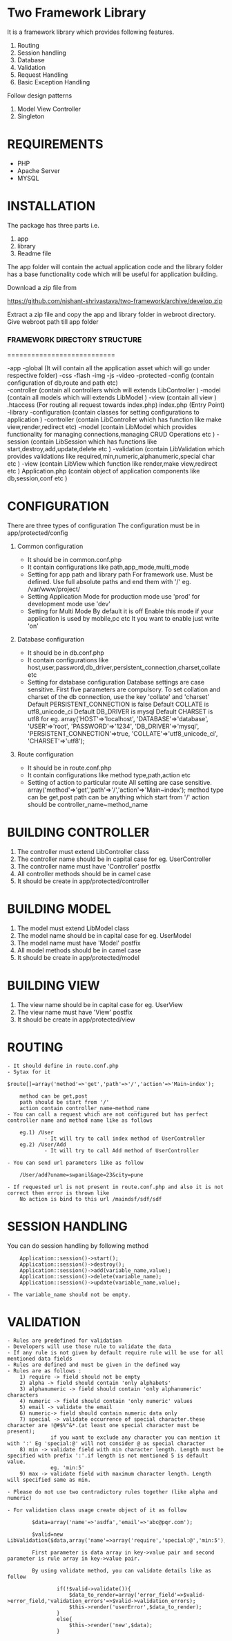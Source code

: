 
Two Framework Library
=================

It is a framework library which provides following features.

1) Routing
2) Session handling
3) Database
4) Validation
5) Request Handling
6) Basic Exception Handling

Follow design patterns

1) Model View Controller 
2) Singleton 


REQUIREMENTS
============

* PHP
* Apache Server
* MYSQL

INSTALLATION
==========

The package has three parts i.e.

1) app
2) library
3) Readme file

The app folder will contain the actual application code and the library folder has a base functionality code which will be useful for application building.

Download a zip file from 

https://github.com/nishant-shrivastava/two-framework/archive/develop.zip

Extract a zip file and copy the app and library folder in webroot directory.
Give webroot path till app folder

### FRAMEWORK DIRECTORY STRUCTURE
===========================

-app
	-global			(It will contain all the application asset which will go under respective folder)
		-css
		-flash
		-img
		-js
		-video
	-protected
		-config		(contain configuration of db,route and path etc)		
		-controller	(contain all controllers which will extends LibController )
		-model		(contain all models which will extends LibModel )
		-view		(contain all view )
	.htaccess		(For routing all request towards index.php)	
	index.php		(Entry Point)
-library
	-configuration	(contain classes for setting configurations to application )
	-controller		(contain LibController which has function like make view,render,redirect etc)
	-model			(contain LibModel which provides functionality for managing connections,managing CRUD Operations etc )
	-session		(contain LibSession which has functions like start,destroy,add,update,delete etc )
	-validation		(contain LibValidation which provides validations like required,min,numeric,alphanumeric,special char etc )
	-view			(contain LibView which function like render,make view,redirect etc )
	Application.php	(contain object of application components like db,session,conf etc )

CONFIGURATION
=============

There are three types of configuration
The configuration must be in app/protected/config

1) Common configuration
	- It should be in common.conf.php
	- It contain configurations like path,app_mode,multi_mode
	- Setting for app path and library path
	  For framework use. Must be defined.
	  Use full absolute paths and end them with '/'      eg. /var/www/project/
	- Setting Application Mode
	  for production mode use 'prod'
	  for development mode use 'dev'
	- Setting for Multi Mode
	  By default it is off
	  Enable this mode if your application is used by mobile,pc etc
	  It you want to enable just write 'on'

2) Database configuration
	- It should be in db.conf.php
	- It contain configurations like host,user,password,db_driver,persistent_connection,charset,collate etc
	- Setting for database configuration
	  Database settings are case sensitive.
	  First five parameters are compulsory.
	  To set collation and charset of the db connection, use the key 'collate' and 'charset'
	  Default PERSISTENT_CONNECTION is false
	  Default COLLATE is utf8_unicode_ci
	  Default DB_DRIVER is mysql
	  Default CHARSET is utf8
	  for eg. array('HOST'=>'localhost', 'DATABASE'=>'database', 'USER'=>'root', 'PASSWORD'=>'1234', 'DB_DRIVER'=>'mysql',  'PERSISTENT_CONNECTION'=>true, 'COLLATE'=>'utf8_unicode_ci', 'CHARSET'=>'utf8');	

3) Route configuration
	- It should be in route.conf.php
	- It contain configurations like method type,path,action etc
	- Setting of action to particular route
	  All setting are case sensitive.
	  array('method'=>'get','path'=>'/','action'=>'Main~index');
	  method type can be get,post
	  path can be anything which start from '/'
	  action should be controller_name~method_name

BUILDING CONTROLLER
===================

1) The controller must extend LibController class
2) The controller name should be in capital case
   for eg. UserController
3) The controller name must have 'Controller' postfix
4) All controller methods should be in camel case
5) It should be create in app/protected/controller

BUILDING MODEL
==============

1) The model must extend LibModel class
2) The model name should be in capital case
   for eg. UserModel
3) The model name must have 'Model' postfix
4) All model methods should be in camel case
5) It should be create in app/protected/model

BUILDING VIEW
==============

1) The view name should be in capital case
   for eg. UserView
2) The view name must have 'View' postfix
3) It should be create in app/protected/view

ROUTING
=======

	- It should define in route.conf.php
	- Sytax for it
		$route[]=array('method'=>'get','path'=>'/','action'=>'Main~index');
		
		method can be get,post
		path should be start from '/'
		action contain controller_name~method_name
	- You can call a request which are not configured but has perfect controller name and method name like as follows

		eg.1) /User 
				- It will try to call index method of UserController
		eg.2) /User/Add
				- It will try to call Add method of UserController

    - You can send url parameters like as follow

        /User/add?uname=swpanil&age=23&city=pune

	- If requested url is not present in route.conf.php and also it is not correct then error is thrown like
		No action is bind to this url /maindsf/sdf/sdf 

SESSION HANDLING
================

You can do session handling by following method

        Application::session()->start();
        Application::session()->destroy();
        Application::session()->add(variable_name,value);
        Application::session()->delete(variable_name);
        Application::session()->update(variable_name,value);

    - The variable_name should not be empty.

VALIDATION
==========

	- Rules are predefined for validation
	- Developers will use those rule to validate the data
 	- If any rule is not given by default require rule will be use for all mentioned data fields
	- Rules are defined and must be given in the defined way
	- Rules are as follows :
		1) require -> field should not be empty
		2) alpha -> field should contain 'only alphabets'
		3) alphanumeric -> field should contain 'only alphanumeric' characters
		4) numeric -> field should contain 'only numeric' values
		5) email -> validate the email
		6) numeric-> field should contain numeric data only
		7) special -> validate occurrence of special character.these character are !@#$%^&*.(at least one special character must be present);
		          if you want to exclude any character you can mention it with ':' Eg 'special:@' will not consider @ as special character
		8) min -> validate field with min character length. Length must be specified with prefix ':'.if length is not mentioned 5 is default value.
			      eg. 'min:5'
		9) max -> validate field with maximum character length. Length will specified same as min.

	- Please do not use two contradictory rules together (like alpha and numeric)

	- For validation class usage create object of it as follow

	        $data=array('name'=>'asdfa','email'=>'abc@pqr.com');

            $valid=new LibValidation($data,array('name'=>array('require','special:@','min:5'),'email'=>array('email','require')));

            First parameter is data array in key->value pair and second parameter is rule array in key->value pair.

            By using validate method, you can validate details like as follow

                    if(!$valid->validate()){
                        $data_to_render=array('error_field'=>$valid->error_field,'validation_errors'=>$valid->validation_errors);
                        $this->render('userError',$data_to_render);
                    }
                    else{
                        $this->render('new',$data);
                    }